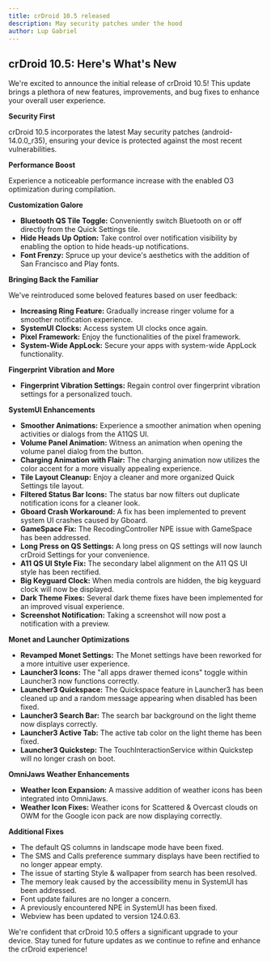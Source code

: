 ```yaml
---
title: crDroid 10.5 released
description: May security patches under the hood
author: Lup Gabriel
---
```


## crDroid 10.5: Here's What's New

We're excited to announce the initial release of crDroid 10.5! This update brings a plethora of new features, improvements, and bug fixes to enhance your overall user experience.

**Security First**

crDroid 10.5 incorporates the latest May security patches (android-14.0.0_r35), ensuring your device is protected against the most recent vulnerabilities.

**Performance Boost**

Experience a noticeable performance increase with the enabled O3 optimization during compilation.

**Customization Galore**

- **Bluetooth QS Tile Toggle:** Conveniently switch Bluetooth on or off directly from the Quick Settings tile.
- **Hide Heads Up Option:** Take control over notification visibility by enabling the option to hide heads-up notifications.
- **Font Frenzy:** Spruce up your device's aesthetics with the addition of San Francisco and Play fonts.

**Bringing Back the Familiar**

We've reintroduced some beloved features based on user feedback:

- **Increasing Ring Feature:** Gradually increase ringer volume for a smoother notification experience.
- **SystemUI Clocks:** Access system UI clocks once again.
- **Pixel Framework:** Enjoy the functionalities of the pixel framework.
- **System-Wide AppLock:** Secure your apps with system-wide AppLock functionality.

**Fingerprint Vibration and More**

- **Fingerprint Vibration Settings:** Regain control over fingerprint vibration settings for a personalized touch.

**SystemUI Enhancements**

- **Smoother Animations:** Experience a smoother animation when opening activities or dialogs from the A11QS UI.
- **Volume Panel Animation:** Witness an animation when opening the volume panel dialog from the button.
- **Charging Animation with Flair:** The charging animation now utilizes the color accent for a more visually appealing experience.
- **Tile Layout Cleanup:** Enjoy a cleaner and more organized Quick Settings tile layout.
- **Filtered Status Bar Icons:** The status bar now filters out duplicate notification icons for a cleaner look.
- **Gboard Crash Workaround:** A fix has been implemented to prevent system UI crashes caused by Gboard.
- **GameSpace Fix:** The RecodingController NPE issue with GameSpace has been addressed.
- **Long Press on QS Settings:** A long press on QS settings will now launch crDroid Settings for your convenience.
- **A11 QS UI Style Fix:** The secondary label alignment on the A11 QS UI style has been rectified.
- **Big Keyguard Clock:** When media controls are hidden, the big keyguard clock will now be displayed.
- **Dark Theme Fixes:** Several dark theme fixes have been implemented for an improved visual experience.
- **Screenshot Notification:** Taking a screenshot will now post a notification with a preview.

**Monet and Launcher Optimizations**

- **Revamped Monet Settings:** The Monet settings have been reworked for a more intuitive user experience.
- **Launcher3 Icons:** The "all apps drawer themed icons" toggle within Launcher3 now functions correctly.
- **Launcher3 Quickspace:** The Quickspace feature in Launcher3 has been cleaned up and a random message appearing when disabled has been fixed.
- **Launcher3 Search Bar:** The search bar background on the light theme now displays correctly.
- **Launcher3 Active Tab:** The active tab color on the light theme has been fixed.
- **Launcher3 Quickstep:** The TouchInteractionService within Quickstep will no longer crash on boot.

**OmniJaws Weather Enhancements**

- **Weather Icon Expansion:** A massive addition of weather icons has been integrated into OmniJaws.
- **Weather Icon Fixes:** Weather icons for Scattered & Overcast clouds on OWM for the Google icon pack are now displaying correctly.

**Additional Fixes**

- The default QS columns in landscape mode have been fixed.
- The SMS and Calls preference summary displays have been rectified to no longer appear empty.
- The issue of starting Style & wallpaper from search has been resolved.
- The memory leak caused by the accessibility menu in SystemUI has been addressed.
- Font update failures are no longer a concern.
- A previously encountered NPE in SystemUI has been fixed.
- Webview has been updated to version 124.0.63.

We're confident that crDroid 10.5 offers a significant upgrade to your device. Stay tuned for future updates as we continue to refine and enhance the crDroid experience!
